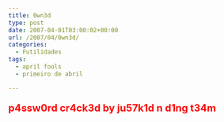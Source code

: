 ```yaml
---
title: 0wn3d
type: post
date: 2007-04-01T03:00:02+00:00
url: /2007/04/0wn3d/
categories:
  - Futilidades
tags:
  - april fools
  - primeiro de abril

---
```

<p style="font-size:20px; color:#f00; font-weight:bold;">
  p4ssw0rd cr4ck3d by ju57k1d n d1ng t34m
</p>

